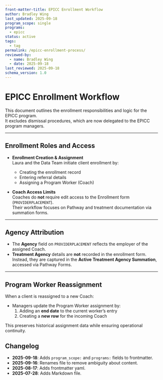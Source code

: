 ```yaml
---
front-matter-title: EPICC Enrollment Workflow  
author: Bradley Wing
last_updated: 2025-09-18  
program_scope: single
programs:
  - epicc
status: active
tags:
  - tag
permalink: /epicc-enrollment-process/
reviewed-by:
  - name: Bradley Wing
  - date: 2025-09-18
last_reviewed: 2025-09-18
schema_version: 1.0
---
```


# EPICC Enrollment Workflow

This document outlines the enrollment responsibilities and logic for the EPICC program.  
It excludes dismissal procedures, which are now delegated to the EPICC program managers.

---

## Enrollment Roles and Access

- **Enrollment Creation & Assignment**  
  Laura and the Data Team initiate client enrollment by:  
  - Creating the enrollment record  
  - Entering referral details  
  - Assigning a Program Worker (Coach)

- **Coach Access Limits**  
  Coaches do **not** require edit access to the Enrollment form (`PROVIDERPLACEMENT`).  
  Their workflow focuses on Pathway and treatment documentation via summation forms.

---

## Agency Attribution

- The **Agency** field on `PROVIDERPLACEMENT` reflects the employer of the assigned Coach.  
- **Treatment Agency** details are **not** recorded in the enrollment form.  
  Instead, they are captured in the **Active Treatment Agency Summation**, accessed via Pathway Forms.

---

## Program Worker Reassignment

When a client is reassigned to a new Coach:

- Managers update the Program Worker assignment by:  
  1. Adding an **end date** to the current worker’s entry  
  2. Creating a **new row** for the incoming Coach

This preserves historical assignment data while ensuring operational continuity.  

## Changelog

- **2025-09-18**: Adds `program_scope:` and `programs:` fields to frontmatter.
- **2025-09-16**: Renames file to remove ambiguity about content.
- **2025-08-17**: Adds frontmatter yaml.
- **2025-07-28**: Adds Markdown file.
